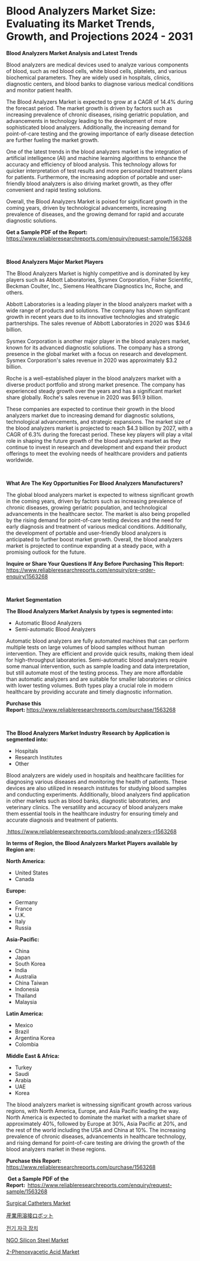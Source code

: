 <p><h1>Blood Analyzers Market Size: Evaluating its Market Trends, Growth, and Projections 2024 - 2031</h1></p><p><strong>Blood Analyzers Market Analysis and Latest Trends</strong></p>
<p><p>Blood analyzers are medical devices used to analyze various components of blood, such as red blood cells, white blood cells, platelets, and various biochemical parameters. They are widely used in hospitals, clinics, diagnostic centers, and blood banks to diagnose various medical conditions and monitor patient health.</p><p>The Blood Analyzers Market is expected to grow at a CAGR of 14.4% during the forecast period. The market growth is driven by factors such as increasing prevalence of chronic diseases, rising geriatric population, and advancements in technology leading to the development of more sophisticated blood analyzers. Additionally, the increasing demand for point-of-care testing and the growing importance of early disease detection are further fueling the market growth.</p><p>One of the latest trends in the blood analyzers market is the integration of artificial intelligence (AI) and machine learning algorithms to enhance the accuracy and efficiency of blood analysis. This technology allows for quicker interpretation of test results and more personalized treatment plans for patients. Furthermore, the increasing adoption of portable and user-friendly blood analyzers is also driving market growth, as they offer convenient and rapid testing solutions. </p><p>Overall, the Blood Analyzers Market is poised for significant growth in the coming years, driven by technological advancements, increasing prevalence of diseases, and the growing demand for rapid and accurate diagnostic solutions.</p></p>
<p><strong>Get a Sample PDF of the Report:&nbsp;</strong> <a href="https://www.reliableresearchreports.com/enquiry/request-sample/1563268">https://www.reliableresearchreports.com/enquiry/request-sample/1563268</a></p>
<p>&nbsp;</p>
<p><strong>Blood Analyzers Major Market Players</strong></p>
<p><p>The Blood Analyzers Market is highly competitive and is dominated by key players such as Abbott Laboratories, Sysmex Corporation, Fisher Scientific, Beckman Coulter, Inc., Siemens Healthcare Diagnostics Inc, Roche, and others.</p><p>Abbott Laboratories is a leading player in the blood analyzers market with a wide range of products and solutions. The company has shown significant growth in recent years due to its innovative technologies and strategic partnerships. The sales revenue of Abbott Laboratories in 2020 was $34.6 billion.</p><p>Sysmex Corporation is another major player in the blood analyzers market, known for its advanced diagnostic solutions. The company has a strong presence in the global market with a focus on research and development. Sysmex Corporation's sales revenue in 2020 was approximately $3.2 billion.</p><p>Roche is a well-established player in the blood analyzers market with a diverse product portfolio and strong market presence. The company has experienced steady growth over the years and has a significant market share globally. Roche's sales revenue in 2020 was $61.9 billion.</p><p>These companies are expected to continue their growth in the blood analyzers market due to increasing demand for diagnostic solutions, technological advancements, and strategic expansions. The market size of the blood analyzers market is projected to reach $4.3 billion by 2027, with a CAGR of 6.3% during the forecast period. These key players will play a vital role in shaping the future growth of the blood analyzers market as they continue to invest in research and development and expand their product offerings to meet the evolving needs of healthcare providers and patients worldwide.</p></p>
<p>&nbsp;</p>
<p><strong>What Are The Key Opportunities For Blood Analyzers Manufacturers?</strong></p>
<p><p>The global blood analyzers market is expected to witness significant growth in the coming years, driven by factors such as increasing prevalence of chronic diseases, growing geriatric population, and technological advancements in the healthcare sector. The market is also being propelled by the rising demand for point-of-care testing devices and the need for early diagnosis and treatment of various medical conditions. Additionally, the development of portable and user-friendly blood analyzers is anticipated to further boost market growth. Overall, the blood analyzers market is projected to continue expanding at a steady pace, with a promising outlook for the future.</p></p>
<p><strong>Inquire or Share Your Questions If Any Before Purchasing This Report:</strong> <a href="https://www.reliableresearchreports.com/enquiry/pre-order-enquiry/1563268">https://www.reliableresearchreports.com/enquiry/pre-order-enquiry/1563268</a></p>
<p>&nbsp;</p>
<p><strong>Market Segmentation</strong></p>
<p><strong>The Blood Analyzers Market Analysis by types is segmented into:</strong></p>
<p><ul><li>Automatic Blood Analyzers</li><li>Semi-automatic Blood Analyzers</li></ul></p>
<p><p>Automatic blood analyzers are fully automated machines that can perform multiple tests on large volumes of blood samples without human intervention. They are efficient and provide quick results, making them ideal for high-throughput laboratories. Semi-automatic blood analyzers require some manual intervention, such as sample loading and data interpretation, but still automate most of the testing process. They are more affordable than automatic analyzers and are suitable for smaller laboratories or clinics with lower testing volumes. Both types play a crucial role in modern healthcare by providing accurate and timely diagnostic information.</p></p>
<p><strong>Purchase this Report:&nbsp;</strong><a href="https://www.reliableresearchreports.com/purchase/1563268">https://www.reliableresearchreports.com/purchase/1563268</a></p>
<p>&nbsp;</p>
<p><strong>The Blood Analyzers Market Industry Research by Application is segmented into:</strong></p>
<p><ul><li>Hospitals</li><li>Research Institutes</li><li>Other</li></ul></p>
<p><p>Blood analyzers are widely used in hospitals and healthcare facilities for diagnosing various diseases and monitoring the health of patients. These devices are also utilized in research institutes for studying blood samples and conducting experiments. Additionally, blood analyzers find application in other markets such as blood banks, diagnostic laboratories, and veterinary clinics. The versatility and accuracy of blood analyzers make them essential tools in the healthcare industry for ensuring timely and accurate diagnosis and treatment of patients.</p></p>
<p><a href="https://www.reliableresearchreports.com/blood-analyzers-r1563268">&nbsp;https://www.reliableresearchreports.com/blood-analyzers-r1563268</a></p>
<p><strong>In terms of Region, the Blood Analyzers Market Players available by Region are:</strong></p>
<p>
    <p> <strong> North America: </strong>
        <ul>
            <li>United States</li>
            <li>Canada</li>
        </ul>
        </p> 
    <p> <strong> Europe: </strong>
        <ul>
            <li>Germany</li>
            <li>France</li>
            <li>U.K.</li>
            <li>Italy</li>
            <li>Russia</li>
        </ul>
        </p> 
    <p> <strong> Asia-Pacific: </strong>
        <ul>
            <li>China</li>
            <li>Japan</li>
            <li>South Korea</li>
            <li>India</li>
            <li>Australia</li>
            <li>China Taiwan</li>
            <li>Indonesia</li>
            <li>Thailand</li>
            <li>Malaysia</li>
        </ul>
        </p> 
    <p> <strong> Latin America: </strong>
        <ul>
            <li>Mexico</li>
            <li>Brazil</li>
            <li>Argentina Korea</li>
            <li>Colombia</li>
        </ul>
        </p> 
    <p> <strong> Middle East & Africa: </strong>
        <ul>
            <li>Turkey</li>
            <li>Saudi</li>
            <li>Arabia</li>
            <li>UAE</li>
            <li>Korea</li>
        </ul>
    </p>
    </p>
<p><p>The blood analyzers market is witnessing significant growth across various regions, with North America, Europe, and Asia Pacific leading the way. North America is expected to dominate the market with a market share of approximately 40%, followed by Europe at 30%, Asia Pacific at 20%, and the rest of the world including the USA and China at 10%. The increasing prevalence of chronic diseases, advancements in healthcare technology, and rising demand for point-of-care testing are driving the growth of the blood analyzers market in these regions.</p></p>
<p><strong>Purchase this Report: </strong><a href="https://www.reliableresearchreports.com/purchase/1563268">https://www.reliableresearchreports.com/purchase/1563268</a></p>
<p>&nbsp;<strong>Get a Sample PDF of the Report:&nbsp;&nbsp;</strong><a href="https://www.reliableresearchreports.com/enquiry/request-sample/1563268">https://www.reliableresearchreports.com/enquiry/request-sample/1563268</a></p>
<p><strong></strong></p>
<p><p><a href="https://github.com/jerrycopelandthomaswsqd8q/Market-Research-Report-List-2/blob/main/surgical-catheters-market.md">Surgical Catheters Market</a></p><p><a href="https://github.com/jkjreqjscoxx7/Market-Research-Report-List-2/blob/main/299376051154.md">産業用溶接ロボット</a></p><p><a href="https://github.com/camron674/Market-Research-Report-List-1/blob/main/553189045862.md">전기 자극 장치</a></p><p><a href="https://issuu.com/reportprime-2/docs/ngo-silicon-steel-market-size-2030.pptx">NGO Silicon Steel Market</a></p><p><a href="https://issuu.com/reportprime-2/docs/2-phenoxyacetic-acid-market-size-2030.pptx">2-Phenoxyacetic Acid Market</a></p></p>